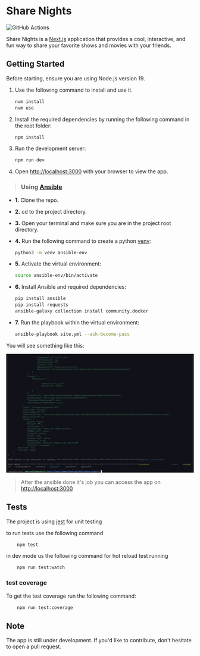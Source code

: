 # Share Nights

![GitHub Actions](https://github.com/EdroVolt/share-nights/actions/workflows/build-and-deploy-docker-image.action.yml/badge.svg)

Share Nights is a [Next.js](https://nextjs.org/) application that provides a cool, interactive, and fun way to share your favorite shows and movies with your friends.

## Getting Started

Before starting, ensure you are using Node.js version 19.

1. Use the following command to install and use it.

    ```bash
    nvm install
    nvm use
    ```

2. Install the required dependencies by running the following command in the root folder:

    ```bash
    npm install
    ```

3. Run the development server:

    ```bash
    npm run dev
    ```

4. Open [http://localhost:3000](http://localhost:3000) with your browser to view the app.

> ###  Using [Ansible](https://www.ansible.com/)


- **1.** Clone the repo.

- **2.** cd to the project directory.

- **3.** Open your terminal and make sure you are in the project root directory.

- **4.** Run the following command to create a python [venv](https://docs.python.org/3/library/venv.html):

    ```bash
    python3 -m venv ansible-env
    ```

- **5.** Activate the virtual environment:

    ```bash
    source ansible-env/bin/activate
    ```

- **6.** Install Ansible and required dependencies:

    ```bash
    pip install ansible
    pip install requests
    ansible-galaxy collection install community.docker
    ```

- **7.** Run the playbook within the virtual environment:

    ```bash
    ansible-playbook site.yml --ask-become-pass
    ```

You will see something like this:

![ansible terminal logs](docs/images/image.png)

> After the ansible done it's job you can access the app on [http://localhost:3000](http://localhost:3000)

## Tests

The project is using [jest](https://jestjs.io/) for unit testing

to run tests use the following command

```bash
    npm test
```

in dev mode us the following command for hot reload test running

```bash
    npm run test:watch
```

### test coverage

To get the test coverage run the following command:

```bash
    npm run test:coverage
```

## Note

The app is still under development. If you'd like to contribute, don't hesitate to open a pull request.
